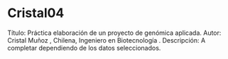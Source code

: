 # Cristal04
Título: Práctica elaboración de un proyecto de genómica aplicada.
Autor:  Cristal Muñoz , Chilena, Ingeniero en Biotecnología .
Descripción: A completar dependiendo de los datos seleccionados.
